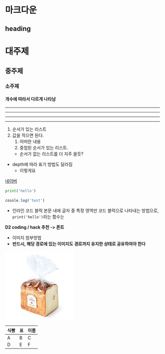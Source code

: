 # 마크다운
## heading
# 대주제
## 중주제
### 소주제
#### 개수에 따라서 다르게 나타남

---
---
---
---

1. 순서가 있는 리스트
2. 값을 적으면 된다.
     1. 어떠한 내용
     2. 중첩된 순서가 있는 리스트.
     - 순서가 없는 리스트를 더 자주 쓸듯?

 - depth에 따라 표기 방법도 달라짐
   - 이렇게요

[네이버](www.naver.com)

```python
print('hello')
```

```javascript
cosole.log('test')
```

- 인라인 코드 블럭
본문 내에 글자 중 특정 영역만 코드 블럭으로 나타내는 방법으로, `print('hello')`라는 함수는

**D2 coding / hack 추천 -> 폰트**

- 이미지 첨부방법
- **반드시, 해당 경로에 있는 이미지도 경로까지 유지한 상태로 공유하여야 한다**


![이미지 대체 문구](식빵.jpg)

|식빵|표|이름|
|--|--|--|
|A | B | C |
|D | E | F |

